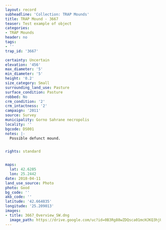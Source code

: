 ```yaml
---
layout: record
subheadline: 'Collection: TRAP Mounds'
title: TRAP Mound - 3667
teaser: Test example of object
categories:
- TRAP Mounds
header: no
tags:
- ''
trap_id: '3667'

certainty: Uncertain
elevation: '456'
max_diameter: '5'
min_diameter: '5'
height: '0.2'
size_category: Small
surrounding_land_use: Pasture
surface_condition: Pasture
robbed: No
crm_condition: '2'
crm_intactness: '2'
campaign: '2011'
source: Survey
municipality: Gorno Sahrane necropolis
locality: ''
bgcode: DS001
notes: |-
  Possible defunct mound.


rights: standard


maps:
  lat: 42.6285
  lon: 25.2442
date: 2018-04-11
land_use_source: Photo
photo: Good
bg_code: ''
akb_code: ''
latitude: '42.664835'
longitude: '25.209013'
images:
- title: 3667_Overview_SW.dng
  image_path: https://drive.google.com/uc?id=0B3Rg88wZDQsca01mcHJKQ3hjUE0
---
```

